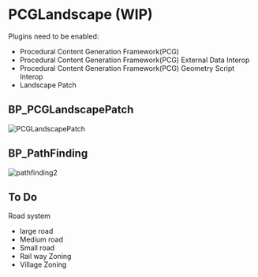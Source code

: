 # PCGLandscape (WIP)
 
Plugins need to be enabled:
- Procedural Content Generation Framework(PCG)
- Procedural Content Generation Framework(PCG) External Data Interop
- Procedural Content Generation Framework(PCG) Geometry Script Interop
- Landscape Patch


## BP_PCGLandscapePatch
![PCGLandscapePatch](https://github.com/user-attachments/assets/e93d00d2-f94e-4be9-9206-fe4d32df06b5)

## BP_PathFinding
![pathfinding2](https://github.com/user-attachments/assets/2563c89a-a77a-4017-b2fe-3146594c1b22)



## To Do
Road system
- large road
- Medium road
- Small road
- Rail way
Zoning
- Village Zoning
